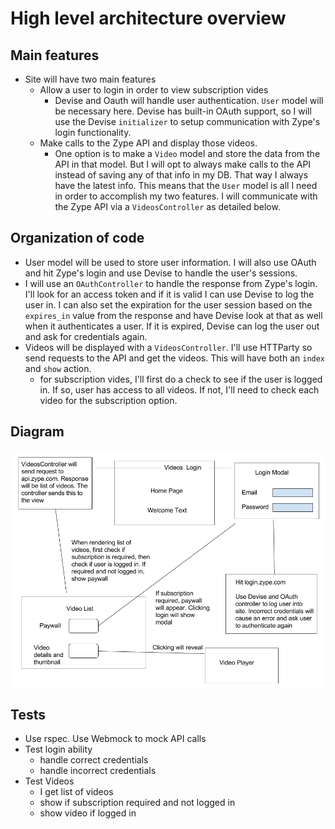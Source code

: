 # High level architecture overview

## Main features
* Site will have two main features
  * Allow a user to login in order to view subscription vides
    * Devise and Oauth will handle user authentication. `User` model will be necessary here. Devise has built-in OAuth support, so I will use the Devise `initializer` to setup communication with Zype's login functionality.
  * Make calls to the Zype API and display those videos.
    * One option is to make a `Video` model and store the data from the API in that model. But I will opt to always make calls to the API instead of saving any of that info in my DB. That way I always have the latest info. This means that the `User` model is all I need in order to accomplish my two features. I will communicate with the Zype API via a `VideosController` as detailed below.

## Organization of code
* User model will be used to store user information. I will also use OAuth and hit Zype's login and use Devise to handle the user's sessions.
* I will use an `OAuthController` to handle the response from Zype's login. I'll look for an access token and if it is valid I can use Devise to log the user in. I can also set the expiration for the user session based on the `expires_in` value from the response and have Devise look at that as well when it authenticates a user. If it is expired, Devise can log the user out and ask for credentials again.
* Videos will be displayed with a `VideosController`. I'll use HTTParty so send requests to the API and get the videos. This will have both an `index` and `show` action.
  * for subscription vides, I'll first do a check to see if the user is logged in. If so, user has access to all videos. If not, I'll need to check each video for the subscription option.

## Diagram
![Zype diagram](./public/zype-diagram.png)

## Tests
* Use rspec. Use Webmock to mock API calls
* Test login ability
  * handle correct credentials
  * handle incorrect credentials
* Test Videos
  * I get list of videos
  * show if subscription required and not logged in
  * show video if logged in
